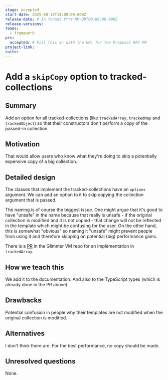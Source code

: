 ```yaml
---
stage: accepted
start-date: 2025-08-13T14:00:00.000Z
release-date: # In format YYYY-MM-DDT00:00:00.000Z
release-versions:
teams:
  - framework
prs:
  accepted: # Fill this in with the URL for the Proposal RFC PR
project-link:
suite: 
---
```


<!--- 
Directions for above: 

stage: Leave as is
start-date: Fill in with today's date, 2032-12-01T00:00:00.000Z
release-date: Leave as is
release-versions: Leave as is
teams: Include only the [team(s)](README.md#relevant-teams) for which this RFC applies
prs:
  accepted: Fill this in with the URL for the Proposal RFC PR
project-link: Leave as is
suite: Leave as is
-->

<!-- Replace "RFC title" with the title of your RFC -->

# Add a `skipCopy` option to tracked-collections

## Summary

Add an option for all tracked-collections (like `trackedArray`, `trackedMap` and `trackedObject`) so that their constructors don't perform a copy of the passed-in collection.

## Motivation

That would allow users who know what they're doing to skip a potentially expensive copy of a big collection.

## Detailed design

The classes that implement the tracked-collections have an `options` argument. We can add an option to it to skip copying the collection argument that is passed.

The naming is of course the biggest issue. One might argue that it's good to have "unsafe" in the name because that really is unsafe - if the original collection is modified and it is not copied - that change will not be reflected in the template which might be confusing for the user. On the other hand, this is somewhat "obvious" so naming it "unsafe" might prevent people from using it and therefore skipping on potential (big) performance gains.

There is a [PR](https://github.com/glimmerjs/glimmer-vm/pull/1767) in the Glimmer VM repo for an implementation in `trackedArray`.

## How we teach this

We add it to the documentation. And also to the TypeScript types (which is already done in the PR above).

## Drawbacks

Potential confusion in people why their templates are not modified when the original collection is modified.

## Alternatives

I don't think there are. For the best performance, no copy should be made.

## Unresolved questions

None.

